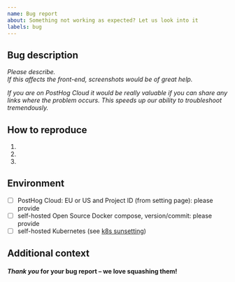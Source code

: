 ```yaml
---
name: Bug report
about: Something not working as expected? Let us look into it
labels: bug
---
```


## Bug description

*Please describe.*  
*If this affects the front-end, screenshots would be of great help.*  

*If you are on PostHog Cloud it would be really valuable if you can share any links where the problem occurs. This speeds up our ability to troubleshoot tremendously.* 

## How to reproduce

1.
2.
3.

## Environment

- [ ] PostHog Cloud: EU or US and Project ID (from setting page): please provide
- [ ] self-hosted Open Source Docker compose, version/commit: please provide
- [ ] self-hosted Kubernetes (see [k8s sunsetting](https://posthog.com/blog/sunsetting-helm-support-posthog))

## Additional context



#### *Thank you* for your bug report – we love squashing them!
